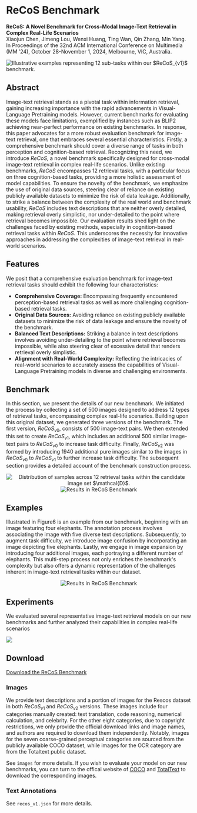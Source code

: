 # ReCoS Benchmark
**ReCoS: A Novel Benchmark for Cross-Modal Image-Text Retrieval in Complex Real-Life Scenarios**  
Xiaojun Chen, Jimeng Lou, Wenxi Huang, Ting Wan, Qin Zhang, Min Yang.  
In Proceedings of the 32nd ACM International Conference on Multimedia (MM ’24), October 28-November 1, 2024, Melbourne, VIC, Australia. 

<img src="illustration/overview.png" alt="Illustrative examples representing 12 sub-tasks within our $ReCoS_{v1}$ benchmark.">

## Abstract
Image-text retrieval stands as a pivotal task within information retrieval, gaining increasing importance with the rapid advancements in Visual-Language Pretraining models. 
However, current benchmarks for evaluating these models face limitations, exemplified by instances such as BLIP2 achieving near-perfect performance on existing benchmarks. 
In response, this paper advocates for a more robust evaluation benchmark for image-text retrieval, one that embraces several essential characteristics. Firstly, a comprehensive 
benchmark should cover a diverse range of tasks in both perception and cognition-based retrieval. Recognizing this need, we introduce $ReCoS$, a novel benchmark specifically 
designed for cross-modal image-text retrieval in complex real-life scenarios. Unlike existing benchmarks, $ReCoS$ encompasses 12 retrieval tasks, with a particular focus on 
three cognition-based tasks, providing a more holistic assessment of model capabilities. To ensure the novelty of the benchmark, we emphasize the use of original data sources, 
steering clear of reliance on existing publicly available datasets to minimize the risk of data leakage. Additionally, to strike a balance between the complexity of the real world 
and benchmark usability, $ReCoS$ includes text descriptions that are neither overly detailed, making retrieval overly simplistic, nor under-detailed to the point where retrieval becomes impossible. 
Our evaluation results shed light on the challenges faced by existing methods, especially in cognition-based retrieval tasks within $ReCoS$. This underscores the necessity for innovative approaches 
in addressing the complexities of image-text retrieval in real-world scenarios.

## Features
We posit that a comprehensive evaluation benchmark for image-text retrieval tasks should exhibit the following four characteristics:
- **Comprehensive Coverage:** Encompassing frequently encountered perception-based retrieval tasks as well as more challenging cognition-based retrieval tasks.
- **Original Data Sources:** Avoiding reliance on existing publicly available datasets to minimize the risk of data leakage and ensure the novelty of the benchmark.
- **Balanced Text Descriptions:** Striking a balance in text descriptions involves avoiding under-detailing to the point where retrieval becomes impossible, while also steering clear of excessive detail that renders retrieval overly simplistic.
- **Alignment with Real-World Complexity:** Reflecting the intricacies of real-world scenarios to accurately assess the capabilities of Visual-Language Pretraining models in diverse and challenging environments.

## Benchmark
In this section, we present the details of our new benchmark. 
We initiated the process by collecting a set of 500 images designed to address 12 types of retrieval tasks, 
encompassing complex real-life scenarios. Building upon this original dataset, we generated three versions 
of the benchmark. The first version, $ReCoS_{v0}$, consists of 500 image-text pairs. 
We then extended this set to create $ReCoS_{v1}$, which includes an additional 500 similar image-text pairs 
to $ReCoS_{v0}$ to increase task difficulty. Finally, $ReCoS_{v2}$ was formed by introducing 1940 additional 
pure images similar to the images in $ReCoS_{v0}$ to $ReCoS_{v1}$ to further increase task difficulty. 
The subsequent section provides a detailed account of the benchmark construction process.

<div style="text-align: center;">
    <img src="illustration/pie.png" alt="Distribution of samples across 12 retrieval tasks within the candidate image set $\mathcal{D}$.">
</div>

<div style="text-align: center;">
    <img src="illustration/process.png" alt="Results in ReCoS Benchmark">
</div>

## Examples
Illustrated in Figure6 is an example from our benchmark, beginning with an image featuring four elephants.
The annotation process involves associating the image with five diverse text descriptions. 
Subsequently, to augment task difficulty, we introduce image confusion by incorporating an image depicting five elephants. 
Lastly, we engage in image expansion by introducing four additional images, each portraying a different number of elephants. 
This multi-step process not only enriches the benchmark's complexity but also offers a dynamic representation of the challenges 
inherent in image-text retrieval tasks within our dataset.

<div style="text-align: center;">
    <img src="illustration/examples.png" alt="Results in ReCoS Benchmark">
</div>

## Experiments
We evaluated several representative image-text retrieval models on our new benchmarks 
and further analyzed their capabilities in complex real-life scenarios

<img src="illustration/exps.png">

## Download

[Download the ReCoS Benchmark](https://drive.google.com/drive/folders/1TIleVTV5cx_aaitabiQ0Wbvq-huxN6Gu?usp=sharing)

### Images
We provide text descriptions and a portion of images for the Rescos dataset in both $ReCoS_{v1}$ and $ReCoS_{v2}$ versions. 
These images include four categories manually created: text translation, code reasoning, numerical calculation,
and celebrity. For the other eight categories, due to copyright restrictions, we only provide the official 
download links and image names, and authors are required to download them independently. Notably, images for the seven 
coarse-grained perceptual categories are sourced from the publicly available COCO dataset, while images for 
the OCR category are from the Totaltext public dataset.

See `images` for more details. If you wish to evaluate your model on our new benchmarks, you can turn to the offical website of [COCO](https://cocodataset.org) and [TotalText](https://github.com/cs-chan/Total-Text-Dataset) to download the corresponding images.

### Text Annotations
See `recos_v1.json` for more details.
